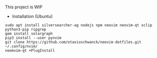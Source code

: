 This project is WIP

* Installation (Ubuntu)

```
sudo apt install silversearcher-ag nodejs npm neovim neovim-qt xclip python3-pip ripgrep
gem install solargraph
pip3 install --user pynvim
git clone https://github.com/otavioschwanck/neovim-dotfiles.git ~/.config/nvim/
neomvim-qt +PlugInstall
```
